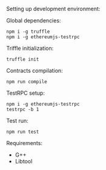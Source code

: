 Setting up development environment:

Global dependencies:
```
npm i -g truffle
npm i -g ethereumjs-testrpc
```

Triffle initialization:
```
truffle init
```

Contracts compilation:
```
npm run compile
```

TestRPC setup:
```
npm i -g ethereumjs-testrpc
testrpc -b 1
```

Test run:
```
npm run test
```

Requirements:
- G++
- Libtool
